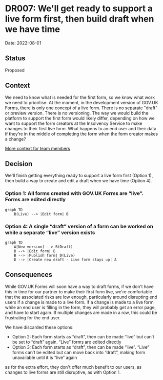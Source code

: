 # DR007: We'll get ready to support a live form first, then build draft when we have time

Date: 2022-08-01

## Status

Proposed

## Context

We need to know what is needed for the first form, so we know what work we need to prioritise. At the moment, in the development version of GOV.UK Forms, there is only one concept of a live form. There is no separate "draft" or preview version. There is no versioning. The way we would build the platform to support the first form would likely differ, depending on how we want to support the form creators at the Insolvency Service to make changes to their first live form. What happens to an end user and their data if they're in the middle of completing the form when the form creator makes a change?

[More context for team members](https://docs.google.com/document/d/1xPmYDPYmZXCBkvWIV6QoDuGLaS-iSEq1jk6aehIfz6k/edit#)

## Decision

We'll finish getting everything ready to support a live form first (Option 1), then build a way to create and edit a draft when we have time (Option 4).

### Option 1: All forms created with GOV.UK Forms are “live”. Forms are edited directly

```mermaid
graph TD
    B(Live) --> |Edit form| B
```

### Option 4: A single “draft” version of a form can be worked on while a separate “live” version exists

```mermaid
graph TD
    A[New version] --> B(Draft)
    B --> |Edit form| B
    B --> |Publish form| D(Live)
    D --> |Create new draft - Live form stays up| A
```

## Consequences

While GOV.UK Forms will soon have a way to draft forms, if we don't have this in time for our partner to make their first form live, we're comfortable that the associated risks are low enough, particularly around disrupting end users if a change is made to a live form. If a change is made to a live form while an end user is filling in the form, they will probably get an error page, and have to start again. If multiple changes are made in a row, this could be frustrating for the end user.

We have discarded these options:

- Option 2: Each form starts as “draft”, then can be made “live” but can’t be set to “draft” again. “Live” forms are edited directly
- Option 3: Each form starts as “draft”, then can be made “live”. “Live” forms can’t be edited but can move back into “draft”, making form unavailable until it is “live” again

as for the extra effort, they don't offer much benefit to our users, as changes to live forms are still disruptive, as with Option 1.

